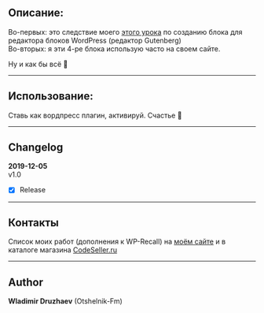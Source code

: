 ## Описание:  

Во-первых: это следствие моего [этого урока](https://otshelnik-fm.ru/?post_type=post-group&p=6058) по созданию блока для редактора блоков WordPress (редактор Gutenberg)  
Во-вторых: я эти 4-ре блока использую часто на своем сайте.  

Ну и как бы всё 🥳  

------------------------------

## Использование:  

Ставь как вордпресс плагин, активируй. Счастье 🥰  

------------------------------

## Changelog  
**2019-12-05**  
v1.0  
- [x] Release

------------------------------

## Контакты  

Список моих работ (дополнения к WP-Recall) на [моём сайте](https://otshelnik-fm.ru/?p=2562) и в каталоге магазина [CodeSeller.ru](https://codeseller.ru/author/otshelnik-fm/?tab=publics&subtab=type-products)  

------------------------------

## Author  

**Wladimir Druzhaev** (Otshelnik-Fm)  
